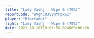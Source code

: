 ```yaml
---
title: "Lady Vashj - Wipe 6 (70%)"
reportCode: "9VghCRJvynYPpxG1"
player: "Mfarfadet"
fight: "Lady Vashj - Wipe 6 (70%)"
date: 2021-10-10T19:07:58.024000+00:00
---
```

